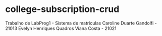 # college-subscription-crud
Trabalho de LabProg1 - Sistema de matrículas
Caroline Duarte Gandolfi - 21013
Evelyn Henriques Quadros Viana Costa - 21021